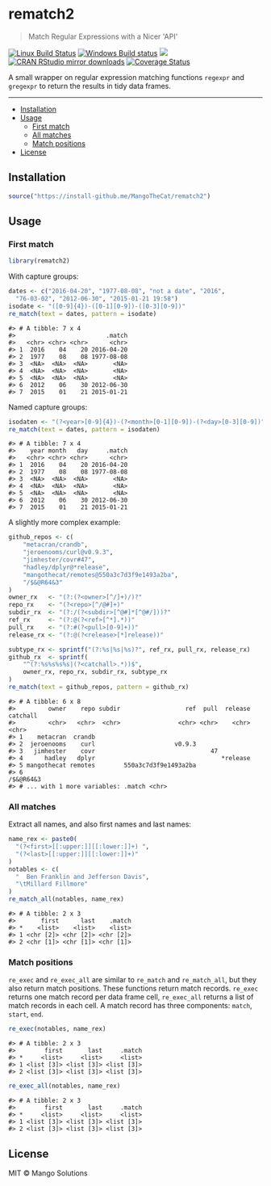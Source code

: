 


# rematch2

> Match Regular Expressions with a Nicer 'API'

[![Linux Build Status](https://travis-ci.org/MangoTheCat/rematch2.svg?branch=master)](https://travis-ci.org/MangoTheCat/rematch2)
[![Windows Build status](https://ci.appveyor.com/api/projects/status/github/MangoTheCat/rematch2?svg=true)](https://ci.appveyor.com/project/gaborcsardi/rematch2)
[![](http://www.r-pkg.org/badges/version/rematch2)](http://www.r-pkg.org/pkg/rematch2)
[![CRAN RStudio mirror downloads](http://cranlogs.r-pkg.org/badges/rematch2)](http://www.r-pkg.org/pkg/rematch2)
[![Coverage Status](https://img.shields.io/codecov/c/github/MangoTheCat/rematch2/master.svg)](https://codecov.io/github/MangoTheCat/rematch2?branch=master)

A small wrapper on regular expression matching functions `regexpr`
and `gregexpr` to return the results in tidy data frames.

---

  - [Installation](#installation)
  - [Usage](#usage)
    - [First match](#first-match)
    - [All matches](#all-matches)
    - [Match positions](#match-positions)
- [License](#license)

## Installation


```r
source("https://install-github.me/MangoTheCat/rematch2")
```

## Usage

### First match


```r
library(rematch2)
```

With capture groups:

```r
dates <- c("2016-04-20", "1977-08-08", "not a date", "2016",
  "76-03-02", "2012-06-30", "2015-01-21 19:58")
isodate <- "([0-9]{4})-([0-1][0-9])-([0-3][0-9])"
re_match(text = dates, pattern = isodate)
```

```
#> # A tibble: 7 x 4
#>                         .match
#>   <chr> <chr> <chr>      <chr>
#> 1  2016    04    20 2016-04-20
#> 2  1977    08    08 1977-08-08
#> 3  <NA>  <NA>  <NA>       <NA>
#> 4  <NA>  <NA>  <NA>       <NA>
#> 5  <NA>  <NA>  <NA>       <NA>
#> 6  2012    06    30 2012-06-30
#> 7  2015    01    21 2015-01-21
```

Named capture groups:

```r
isodaten <- "(?<year>[0-9]{4})-(?<month>[0-1][0-9])-(?<day>[0-3][0-9])"
re_match(text = dates, pattern = isodaten)
```

```
#> # A tibble: 7 x 4
#>    year month   day     .match
#>   <chr> <chr> <chr>      <chr>
#> 1  2016    04    20 2016-04-20
#> 2  1977    08    08 1977-08-08
#> 3  <NA>  <NA>  <NA>       <NA>
#> 4  <NA>  <NA>  <NA>       <NA>
#> 5  <NA>  <NA>  <NA>       <NA>
#> 6  2012    06    30 2012-06-30
#> 7  2015    01    21 2015-01-21
```

A slightly more complex example:

```r
github_repos <- c(
	"metacran/crandb",
	"jeroenooms/curl@v0.9.3",
    "jimhester/covr#47",
	"hadley/dplyr@*release",
    "mangothecat/remotes@550a3c7d3f9e1493a2ba",
    "/$&@R64&3"
)
owner_rx   <- "(?:(?<owner>[^/]+)/)?"
repo_rx    <- "(?<repo>[^/@#]+)"
subdir_rx  <- "(?:/(?<subdir>[^@#]*[^@#/]))?"
ref_rx     <- "(?:@(?<ref>[^*].*))"
pull_rx    <- "(?:#(?<pull>[0-9]+))"
release_rx <- "(?:@(?<release>[*]release))"

subtype_rx <- sprintf("(?:%s|%s|%s)?", ref_rx, pull_rx, release_rx)
github_rx  <- sprintf(
	"^(?:%s%s%s%s|(?<catchall>.*))$",
    owner_rx, repo_rx, subdir_rx, subtype_rx
)
re_match(text = github_repos, pattern = github_rx)
```

```
#> # A tibble: 6 x 8
#>         owner    repo subdir                  ref  pull  release  catchall
#>         <chr>   <chr>  <chr>                <chr> <chr>    <chr>     <chr>
#> 1    metacran  crandb                                                     
#> 2  jeroenooms    curl                      v0.9.3                         
#> 3   jimhester    covr                                47                   
#> 4      hadley   dplyr                                   *release          
#> 5 mangothecat remotes        550a3c7d3f9e1493a2ba                         
#> 6                                                                /$&@R64&3
#> # ... with 1 more variables: .match <chr>
```

### All matches

Extract all names, and also first names and last names:


```r
name_rex <- paste0(
  "(?<first>[[:upper:]][[:lower:]]+) ",
  "(?<last>[[:upper:]][[:lower:]]+)"
)
notables <- c(
  "  Ben Franklin and Jefferson Davis",
  "\tMillard Fillmore"
)
re_match_all(notables, name_rex)
```

```
#> # A tibble: 2 x 3
#>       first      last    .match
#> *    <list>    <list>    <list>
#> 1 <chr [2]> <chr [2]> <chr [2]>
#> 2 <chr [1]> <chr [1]> <chr [1]>
```

### Match positions

`re_exec` and `re_exec_all` are similar to `re_match` and `re_match_all`,
but they also return match positions. These functions return match
records. `re_exec` returns one match record per data frame cell,
`re_exec_all` returns a list of match records in each cell. A match record
has three components: `match`, `start`, `end`.


```r
re_exec(notables, name_rex)
```

```
#> # A tibble: 2 x 3
#>        first       last     .match
#> *     <list>     <list>     <list>
#> 1 <list [3]> <list [3]> <list [3]>
#> 2 <list [3]> <list [3]> <list [3]>
```


```r
re_exec_all(notables, name_rex)
```

```
#> # A tibble: 2 x 3
#>        first       last     .match
#> *     <list>     <list>     <list>
#> 1 <list [3]> <list [3]> <list [3]>
#> 2 <list [3]> <list [3]> <list [3]>
```

## License

MIT © Mango Solutions
